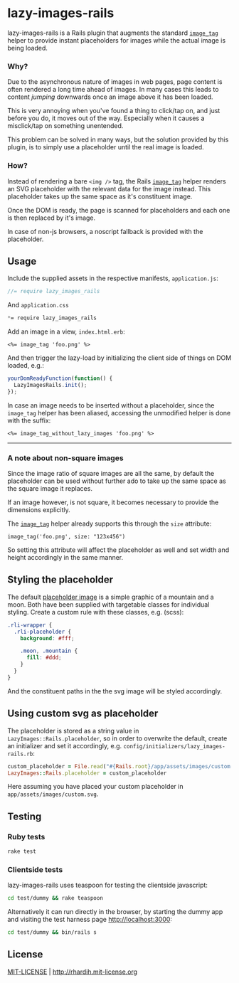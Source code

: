 # lazy-images-rails

lazy-images-rails is a Rails plugin that augments the standard [`image_tag`](http://api.rubyonrails.org/classes/ActionView/Helpers/AssetTagHelper.html#method-i-image_tag) helper to provide instant placeholders for images while the actual image is being loaded.

### Why?

Due to the asynchronous nature of images in web pages, page content is often rendered a long time ahead of images. In many cases this leads to content *jumping* downwards once an image above it has been loaded.

This is very annoying when you've found a thing to click/tap on, and just before you do, it moves out of the way. Especially when it causes a misclick/tap on something unentended.

This problem can be solved in many ways, but the solution provided by this plugin, is to simply use a placeholder until the real image is loaded.

### How?

Instead of rendering a bare `<img />` tag, the Rails [`image_tag`](http://api.rubyonrails.org/classes/ActionView/Helpers/AssetTagHelper.html#method-i-image_tag) helper renders an SVG placeholder with the relevant data for the image instead. This placeholder takes up the same space as it's constituent image.

Once the DOM is ready, the page is scanned for placeholders and each one is then replaced by it's image.

In case of non-js browsers, a noscript fallback is provided with the placeholder.

## Usage

Include the supplied assets in the respective manifests, `application.js`:

```javascript
//= require lazy_images_rails
```

And `application.css`

```css
*= require lazy_images_rails
```

Add an image in a view, `index.html.erb`:

```erb
<%= image_tag 'foo.png' %>
```

And then trigger the lazy-load by initializing the client side of things on DOM loaded, e.g.:

```javascript
yourDomReadyFunction(function() {
  LazyImagesRails.init();
});
```

In case an image needs to be inserted without a placeholder, since the `image_tag` helper has been aliased, accessing the unmodified helper is done with the suffix:

```erb
<%= image_tag_without_lazy_images 'foo.png' %>
```

---

### A note about non-square images

Since the image ratio of square images are all the same, by default the placeholder can be used without further ado to take up the same space as the square image it replaces.

If an image however, is not square, it becomes necessary to provide the dimensions explicitly.

The [`image_tag`](http://api.rubyonrails.org/classes/ActionView/Helpers/AssetTagHelper.html#method-i-image_tag) helper already supports this through the `size` attribute:

```erb
image_tag('foo.png', size: "123x456")
```

So setting this attribute will affect the placeholder as well and set width and height accordingly in the same manner.


## Styling the placeholder

The default [placeholder image](https://github.com/rhardih/lazy-images-rails/blob/master/app/assets/images/placeholder.svg) is a simple graphic of a mountain and a moon. Both have been supplied with targetable classes for individual styling. Create a custom rule with these classes, e.g. (scss):

```css
.rli-wrapper {
  .rli-placeholder {
    background: #fff;

    .moon, .mountain {
      fill: #ddd;
    }
  }
}
```

And the constituent paths in the the svg image will be styled accordingly.

## Using custom svg as placeholder

The placeholder is stored as a string value in `LazyImages::Rails.placeholder`, so in order to overwrite the default, create an initializer and set it accordingly, e.g. `config/initializers/lazy_images-rails.rb`:

```ruby
custom_placeholder = File.read("#{Rails.root}/app/assets/images/custom.svg")
LazyImages::Rails.placeholder = custom_placeholder
```

Here assuming you have placed your custom placeholder in `app/assets/images/custom.svg`.


## Testing

### Ruby tests

```bash
rake test
```

### Clientside tests

lazy-images-rails uses teaspoon for testing the clientside javascript:

```bash
cd test/dummy && rake teaspoon
```

Alternatively it can run directly in the browser, by starting the dummy app and visiting the test harness page [http://localhost:3000](http://localhost:3000):

```bash
cd test/dummy && bin/rails s
```

## License

[MIT-LICENSE](https://github.com/rhardih/lazy-images-rails/blob/master/MIT-LICENSE) | http://rhardih.mit-license.org
